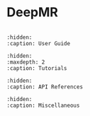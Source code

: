 # DeepMR
```{include} ../../_README.md
```

```{toctree}
:hidden:
:caption: User Guide
```

```{toctree}
:hidden:
:maxdepth: 2
:caption: Tutorials
```

```{toctree}
:hidden:
:caption: API References
```

```{toctree}
:hidden:
:caption: Miscellaneous
```

